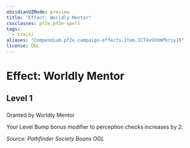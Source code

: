 ```yaml
---
obsidianUIMode: preview
title: "Effect: Worldly Mentor"
cssclasses: pf2e,pf2e-spell
tags:
  - trait/
aliases: "Compendium.pf2e.campaign-effects.Item.ICT4vGhOmPbriy16"
license: OGL
---
```

# Effect: Worldly Mentor
## Level 1
### 






Granted by Worldly Mentor

Your Level Bump bonus modifier to perception checks increases by 2.

*Source: Pathfinder Society Boons*
*OGL*